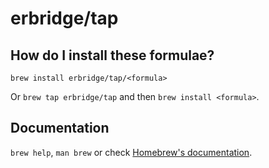 # erbridge/tap

## How do I install these formulae?

`brew install erbridge/tap/<formula>`

Or `brew tap erbridge/tap` and then `brew install <formula>`.

## Documentation

`brew help`, `man brew` or check
[Homebrew's documentation](https://docs.brew.sh).
